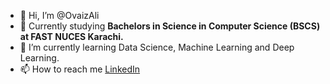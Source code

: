 - 👋 Hi, I’m @OvaizAli
- 🏫 Currently studying **Bachelors in Science in Computer Science (BSCS) at FAST NUCES Karachi.**
- 🌱 I’m currently learning Data Science, Machine Learning and Deep Learning.
- 📫 How to reach me [LinkedIn](https://www.linkedin.com/in/ovaiz-ali/)

<!---
OvaizAli/OvaizAli is a ✨ special ✨ repository because its `README.md` (this file) appears on your GitHub profile.
You can click the Preview link to take a look at your changes.
--->
